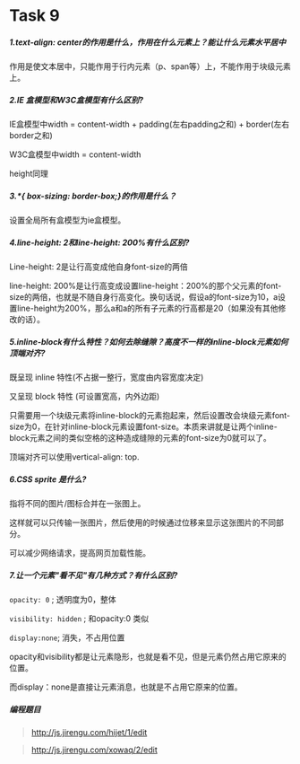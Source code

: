 # Task 9



##### 1.text-align: center的作用是什么，作用在什么元素上？能让什么元素水平居中

作用是使文本居中，只能作用于行内元素（p、span等）上，不能作用于块级元素上。

##### 2.IE 盒模型和W3C盒模型有什么区别?

IE盒模型中width = content-width + padding(左右padding之和) + border(左右border之和)

W3C盒模型中width = content-width

height同理

##### 3.*{ box-sizing: border-box;}的作用是什么？

设置全局所有盒模型为ie盒模型。

##### 4.line-height: 2和line-height: 200%有什么区别?

Line-height: 2是让行高变成他自身font-size的两倍

line-height: 200%是让行高变成设置line-height：200%的那个父元素的font-size的两倍，也就是不随自身行高变化。换句话说，假设a的font-size为10，a设置line-height为200%，那么a和a的所有子元素的行高都是20（如果没有其他修改的话）。

##### 5.inline-block有什么特性？如何去除缝隙？高度不一样的inline-block元素如何顶端对齐?

既呈现 inline 特性(不占据一整行，宽度由内容宽度决定)

又呈现 block 特性 (可设置宽高，内外边距)

只需要用一个块级元素将inline-block的元素抱起来，然后设置改会块级元素font-size为0，在针对inline-block元素设置font-size。本质来讲就是让两个inline-block元素之间的类似空格的这种造成缝隙的元素的font-size为0就可以了。

顶端对齐可以使用vertical-align: top.

##### 6.CSS sprite 是什么?

指将不同的图片/图标合并在一张图上。

这样就可以只传输一张图片，然后使用的时候通过位移来显示这张图片的不同部分。

可以减少网络请求，提高网页加载性能。

##### 7.让一个元素"看不见"有几种方式？有什么区别?

`opacity: 0` ; 透明度为0，整体

`visibility: hidden` ; 和opacity:0 类似

`display:none`; 消失，不占用位置

opacity和visibility都是让元素隐形，也就是看不见，但是元素仍然占用它原来的位置。

而display：none是直接让元素消息，也就是不占用它原来的位置。

##### 编程题目

> http://js.jirengu.com/hijet/1/edit

> http://js.jirengu.com/xowaq/2/edit